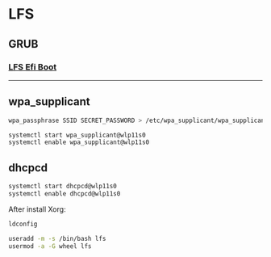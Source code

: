 # LFS

## GRUB

### [LFS Efi Boot](http://www.linuxfromscratch.org/hints/downloads/files/lfs-uefi.txt)

---

## wpa_supplicant

```bash
wpa_passphrase SSID SECRET_PASSWORD > /etc/wpa_supplicant/wpa_supplicant-wlp11s0.conf

systemctl start wpa_supplicant@wlp11s0
systemctl enable wpa_supplicant@wlp11s0

```

## dhcpcd

```bash
systemctl start dhcpcd@wlp11s0
systemctl enable dhcpcd@wlp11s0
```

After install Xorg:

```bash
ldconfig
```

```bash
useradd -m -s /bin/bash lfs
usermod -a -G wheel lfs
```
